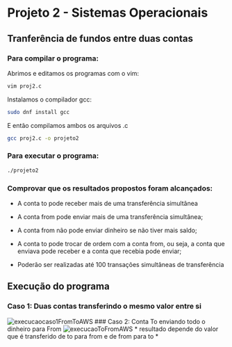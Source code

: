 # Projeto 2 - Sistemas Operacionais
## Tranferência de fundos entre duas contas

### Para compilar o programa: 
Abrimos e editamos os programas com o vim:
```bash
vim proj2.c
```
Instalamos o compilador gcc:
```bash
sudo dnf install gcc
```
E então compilamos ambos os arquivos .c
```bash
gcc proj2.c -o projeto2
```

### Para executar o programa:
```bash
./projeto2
```
### Comprovar que os resultados propostos foram alcançados:
- A conta to pode receber mais de uma transferência simultânea
  
- A conta from pode enviar mais de uma transferência simultânea;
  
- A conta from não pode enviar dinheiro se não tiver mais saldo;
  
- A conta to pode trocar de ordem com a conta from, ou seja, a conta que enviava pode
receber e a conta que recebia pode enviar;

- Poderão ser realizadas até 100 transações simultâneas de transferência

## Execução do programa
### Caso 1: Duas contas transferindo o mesmo valor entre si
<img src="https://i.imgur.com/wlGxEHT.png" alt="execucaocaso1FromToAWS">
### Caso 2: Conta To enviando todo o dinheiro para From
<img src="https://i.imgur.com/7OI4xQP.png" alt="execucaoToFromAWS">
* resultado depende do valor que é transferido de to para from e de from para to *
